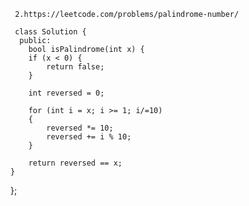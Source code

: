     2.https://leetcode.com/problems/palindrome-number/
     
     class Solution {
      public:
        bool isPalindrome(int x) {
        if (x < 0) {
            return false;
        }

        int reversed = 0;

        for (int i = x; i >= 1; i/=10)
        {
            reversed *= 10;
            reversed += i % 10;
        }

        return reversed == x;
    }
};
